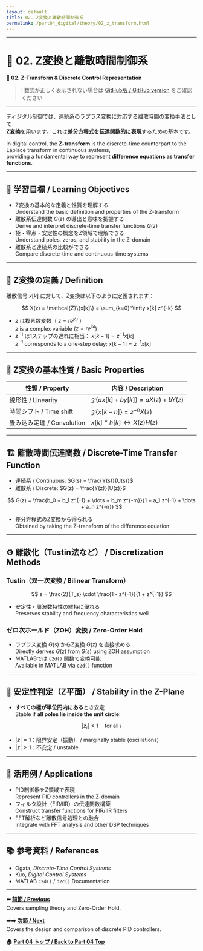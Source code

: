 ```yaml
---
layout: default
title: 02. Z変換と離散時間制御系
permalink: /part04_digital/theory/02_z_transform.html
---
```


---

# 🔁 02. Z変換と離散時間制御系  
**🔁 02. Z-Transform & Discrete Control Representation**

> ℹ️ 数式が正しく表示されない場合は [GitHub版 / GitHub version](https://github.com/Samizo-AITL/EduController/blob/main/part04_digital/theory/02_z_transform.md) をご確認ください

---

ディジタル制御では、連続系のラプラス変換に対応する離散時間の変換手法として  
**Z変換**を用います。これは**差分方程式を伝達関数的に表現**するための基本です。

In digital control, the **Z-transform** is the discrete-time counterpart to the Laplace transform in continuous systems,  
providing a fundamental way to represent **difference equations as transfer functions**.

---

## 🎯 学習目標 / Learning Objectives

- Z変換の基本的な定義と性質を理解する  
  Understand the basic definition and properties of the Z-transform  
- 離散系伝達関数 $G(z)$ の導出と意味を把握する  
  Derive and interpret discrete-time transfer functions $G(z)$  
- 極・零点・安定性の概念をZ領域で理解できる  
  Understand poles, zeros, and stability in the Z-domain  
- 離散系と連続系の比較ができる  
  Compare discrete-time and continuous-time systems

---

## 📐 Z変換の定義 / Definition

離散信号 $x[k]$ に対して、Z変換は以下のように定義されます：

$$
X(z) = \mathcal{Z}\{x[k]\} = \sum_{k=0}^\infty x[k] z^{-k}
$$

- $z$ は複素数変数（ $z = re^{j\omega}$ ）  
  $z$ is a complex variable ($z = re^{j\omega}$)  
- $z^{-1}$ は1ステップの遅れに相当： $x[k-1] = z^{-1}x[k]$  
  $z^{-1}$ corresponds to a one-step delay: $x[k-1] = z^{-1}x[k]$

---

## 🔁 Z変換の基本性質 / Basic Properties

| **性質 / Property** | **内容 / Description** |
|----------------------|------------------------|
| 線形性 / Linearity | $\mathcal{Z}\{ax[k] + by[k]\} = aX(z) + bY(z)$ |
| 時間シフト / Time shift | $\mathcal{Z}\{x[k-n]\} = z^{-n}X(z)$ |
| 畳み込み定理 / Convolution | $x[k] * h[k] \leftrightarrow X(z)H(z)$ |

---

## 🏗️ 離散時間伝達関数 / Discrete-Time Transfer Function

- 連続系 / Continuous: $G(s) = \frac{Y(s)}{U(s)}$  
- 離散系 / Discrete: $G(z) = \frac{Y(z)}{U(z)}$

$$
G(z) = \frac{b_0 + b_1 z^{-1} + \dots + b_m z^{-m}}{1 + a_1 z^{-1} + \dots + a_n z^{-n}}
$$

- 差分方程式のZ変換から得られる  
  Obtained by taking the Z-transform of the difference equation

---

## ⚙️ 離散化（Tustin法など） / Discretization Methods

### Tustin（双一次変換 / Bilinear Transform）

$$
s = \frac{2}{T_s} \cdot \frac{1 - z^{-1}}{1 + z^{-1}}
$$

- 安定性・周波数特性の維持に優れる  
  Preserves stability and frequency characteristics well

### ゼロ次ホールド（ZOH）変換 / Zero-Order Hold

- ラプラス変換 $G(s)$ からZ変換 $G(z)$ を直接求める  
  Directly derives $G(z)$ from $G(s)$ using ZOH assumption  
- MATLABでは `c2d()` 関数で変換可能  
  Available in MATLAB via `c2d()` function

---

## 🧩 安定性判定（Z平面） / Stability in the Z-Plane

- **すべての極が単位円内にある**とき安定  
  Stable if **all poles lie inside the unit circle**:

$$
|z_i| < 1 \quad \text{for all } i
$$

- $|z|=1$：限界安定（振動） / marginally stable (oscillations)  
- $|z|>1$：不安定 / unstable

---

## 🧪 活用例 / Applications

- PID制御器をZ領域で表現  
  Represent PID controllers in the Z-domain  
- フィルタ設計（FIR/IIR）の伝達関数構築  
  Construct transfer functions for FIR/IIR filters  
- FFT解析など離散信号処理との融合  
  Integrate with FFT analysis and other DSP techniques

---

## 📚 参考資料 / References

- Ogata, *Discrete-Time Control Systems*  
- Kuo, *Digital Control Systems*  
- MATLAB `c2d()` / `d2c()` Documentation

---

**⬅️ [前節 / Previous](https://samizo-aitl.github.io/EduController/part04_digital/theory/01_sampling_theory.html)**  
Covers sampling theory and Zero-Order Hold.

**➡️➡️ [次節 / Next](https://samizo-aitl.github.io/EduController/part04_digital/theory/03_digital_pid.html)**  
Covers the design and comparison of discrete PID controllers.

**🏠 [Part 04 トップ / Back to Part 04 Top](https://samizo-aitl.github.io/EduController/part04_digital/)**
